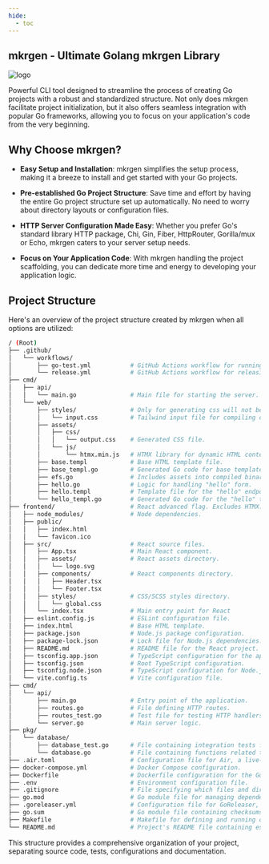 ```yaml
---
hide:
  - toc
---
```


## mkrgen - Ultimate Golang mkrgen Library

![logo](./public/logo.png)

Powerful CLI tool designed to streamline the process of creating Go projects with a robust and standardized structure. Not only does mkrgen facilitate project initialization, but it also offers seamless integration with popular Go frameworks, allowing you to focus on your application's code from the very beginning.

## Why Choose mkrgen?

- **Easy Setup and Installation**: mkrgen simplifies the setup process, making it a breeze to install and get started with your Go projects.

- **Pre-established Go Project Structure**: Save time and effort by having the entire Go project structure set up automatically. No need to worry about directory layouts or configuration files.

- **HTTP Server Configuration Made Easy**: Whether you prefer Go's standard library HTTP package, Chi, Gin, Fiber, HttpRouter, Gorilla/mux or Echo, mkrgen caters to your server setup needs.

- **Focus on Your Application Code**: With mkrgen handling the project scaffolding, you can dedicate more time and energy to developing your application logic.

## Project Structure

Here's an overview of the project structure created by mkrgen when all options are utilized:

```bash
/ (Root)
├── .github/
│   └── workflows/
│       ├── go-test.yml           # GitHub Actions workflow for running tests.
│       └── release.yml           # GitHub Actions workflow for releasing the application.
├── cmd/
│   ├── api/
│   │   └── main.go               # Main file for starting the server.
│   └── web/
│       ├── styles/               # Only for generating css will not be served public.
│       │   └── input.css         # Tailwind input file for compiling output.css with CLI when HTMX is used.
│       ├── assets/
│       │   ├── css/
│       │   │   └── output.css    # Generated CSS file.
│       │   └── js/
│       │       └── htmx.min.js   # HTMX library for dynamic HTML content.
│       ├── base.templ            # Base HTML template file.
│       ├── base_templ.go         # Generated Go code for base template.
│       ├── efs.go                # Includes assets into compiled binary.
│       ├── hello.go              # Logic for handling "hello" form.
│       ├── hello.templ           # Template file for the "hello" endpoint.
│       └── hello_templ.go        # Generated Go code for the "hello" template.
├── frontend/                     # React advanced flag. Excludes HTMX.
│   ├── node_modules/             # Node dependencies.
│   ├── public/
│   │   ├── index.html
│   │   └── favicon.ico
│   ├── src/                      # React source files.
│   │   ├── App.tsx               # Main React component.
│   │   ├── assets/               # React assets directory.
│   │   │   └── logo.svg
│   │   ├── components/           # React components directory.
│   │   │   ├── Header.tsx
│   │   │   └── Footer.tsx
│   │   ├── styles/               # CSS/SCSS styles directory.
│   │   │   └── global.css
│   │   └── index.tsx             # Main entry point for React
│   ├── eslint.config.js          # ESLint configuration file.
│   ├── index.html                # Base HTML template.
│   ├── package.json              # Node.js package configuration.
│   ├── package-lock.json         # Lock file for Node.js dependencies.
│   ├── README.md                 # README file for the React project.
│   ├── tsconfig.app.json         # TypeScript configuration for the app.
│   ├── tsconfig.json             # Root TypeScript configuration.
│   ├── tsconfig.node.json        # TypeScript configuration for Node.js.
│   └── vite.config.ts            # Vite configuration file.
├── cmd/
│   └── api/
│       ├── main.go               # Entry point of the application.
│       ├── routes.go             # File defining HTTP routes.
│       ├── routes_test.go        # Test file for testing HTTP handlers.
│       └── server.go             # Main server logic.
├── pkg/
│   └── database/
│       ├── database_test.go      # File containing integration tests for the database operations.
│       └── database.go           # File containing functions related to database operations.
├── .air.toml                     # Configuration file for Air, a live-reload utility.
├── docker-compose.yml            # Docker Compose configuration.
├── Dockerfile                    # Dockerfile configuration for the Go project.
├── .env                          # Environment configuration file.
├── .gitignore                    # File specifying which files and directories to ignore in Git.
├── go.mod                        # Go module file for managing dependencies.
├── .goreleaser.yml               # Configuration file for GoReleaser, a tool for building and releasing binaries.
├── go.sum                        # Go module file containing checksums for dependencies.
├── Makefile                      # Makefile for defining and running commands.
└── README.md                     # Project's README file containing essential information about the project.

```

This structure provides a comprehensive organization of your project, separating source code, tests, configurations and documentation.

